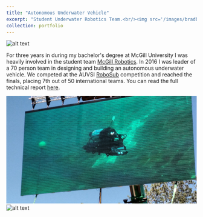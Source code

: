 ```yaml
---
title: "Autonomous Underwater Vehicle"
excerpt: "Student Underwater Robotics Team.<br/><img src='/images/bradbury.jpg' width='60%'>"
collection: portfolio
---
```

![alt text](/images/mr1.jpg "RoboSub 2016")

For three years in during my bachelor's degree at McGill University I was heavily involved in the student team [McGill Robotics](https://www.mcgillrobotics.com). In 2016 I was leader of a 70 person team in designing and building an autonomous underwater vehicle. We competed at the AUVSI [RoboSub](https://www.robonation.org/competition/robosub) competition and reached the finals, placing 7th out of 50 international teams. You can read the full technical report [here](https://raabuchanan.com/files/RoboSub2016.pdf).


![alt text](/images/mr2.jpg "RoboSub 2016")
![alt text](/images/mr3.jpg "RoboSub 2016")